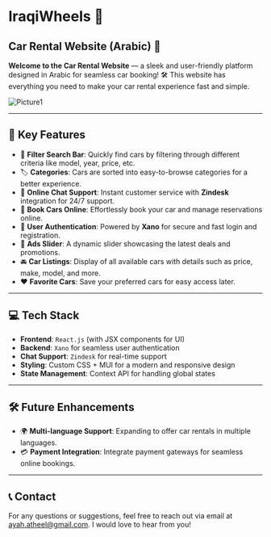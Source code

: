 # IraqiWheels 🚗

## Car Rental Website (Arabic) 🚗

**Welcome to the Car Rental Website** — a sleek and user-friendly platform designed in Arabic for seamless car booking! 🛠️ This website has everything you need to make your car rental experience fast and simple.

![Picture1](https://cdn.imgpile.com/f/5SlccVC.png)



---

## 🌟 Key Features

- 🔎 **Filter Search Bar**: Quickly find cars by filtering through different criteria like model, year, price, etc.
- 🏷️ **Categories**: Cars are sorted into easy-to-browse categories for a better experience.
- 💬 **Online Chat Support**: Instant customer service with **Zindesk** integration for 24/7 support.
- 📝 **Book Cars Online**: Effortlessly book your car and manage reservations online.
- 🔐 **User Authentication**: Powered by **Xano** for secure and fast login and registration.
- 🎯 **Ads Slider**: A dynamic slider showcasing the latest deals and promotions.
- 🚘 **Car Listings**: Display of all available cars with details such as price, make, model, and more.
- ❤️ **Favorite Cars**: Save your preferred cars for easy access later.

---

## 💻 Tech Stack

- **Frontend**: `React.js` (with JSX components for UI)
- **Backend**: `Xano` for seamless user authentication
- **Chat Support**: `Zindesk` for real-time support
- **Styling**: Custom CSS + MUI for a modern and responsive design
- **State Management**: Context API for handling global states

---

## 🛠️ Future Enhancements

- 🌍 **Multi-language Support**: Expanding to offer car rentals in multiple languages.
- 💳 **Payment Integration**: Integrate payment gateways for seamless online bookings.

---

## 📞 Contact

For any questions or suggestions, feel free to reach out via email at [ayah.atheel@gmail.com](mailto:ayah.atheel@gmail.com). I would love to hear from you!
